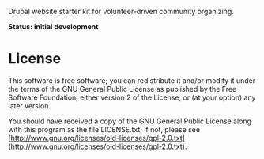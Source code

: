 Drupal website starter kit for volunteer-driven community organizing.

**Status: initial development**

# License

This software is free software; you can redistribute it and/or modify it under
the terms of the GNU General Public License as published by the Free Software
Foundation; either version 2 of the License, or (at your option) any later
version.

You should have received a copy of the GNU General Public License along with
this program as the file LICENSE.txt; if not, please see
[http://www.gnu.org/licenses/old-licenses/gpl-2.0.txt](http://www.gnu.org/licenses/old-licenses/gpl-2.0.txt).

